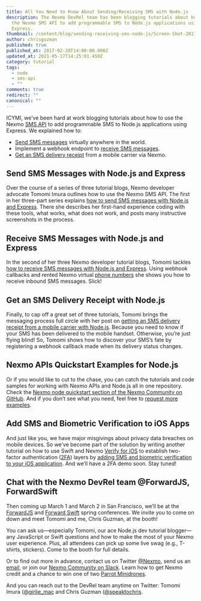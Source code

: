 ```yaml
---
title: All You Need to Know About Sending/Receiving SMS with Node.js
description: The Nexmo DevRel team has been blogging tutorials about how to use
  the Nexmo SMS API to add programmable SMS to Node.js applications using
  Express.
thumbnail: /content/blog/sending-receiving-sms-node-js/Screen-Shot-2017-02-27-at-5.39.20-PM.png
author: chrisguzman
published: true
published_at: 2017-02-28T14:00:00.000Z
updated_at: 2021-05-17T14:25:01.450Z
category: tutorial
tags:
  - node
  - sms-api
  - ""
comments: true
redirect: ""
canonical: ""
---
```

ICYMI, we’ve been hard at work blogging tutorials about how to use the Nexmo [SMS API](https://docs.nexmo.com/messaging/sms-api) to add programmable SMS to Node.js applications using Express. We explained how to:

* [Send SMS messages](https://learn.voange.com/blog/2016/10/19/how-to-send-sms-messages-with-node-js-and-express-dr/) virtually anywhere in the world.
* Implement a webhook endpoint to [receive SMS messages](https://learn.vonage.com/blog/2016/10/27/receive-sms-messages-node-js-express-dr/).
* [Get an SMS delivery receipt](https://learn.vonage.com/blog/2016/11/23/getting-a-sms-delivery-receipt-from-a-mobile-carrier-with-node-js-dr/) from a mobile carrier via Nexmo.

<sign-up number></sign-up>

## Send SMS Messages with Node.js and Express

Over the course of a series of three tutorial blogs, Nexmo developer advocate Tomomi Imura outlines how to use the Nexmo SMS API. The first in her three-part series explains [how to send SMS messages with Node.js and Express](https://learn.vonage.com/blog/2016/10/19/how-to-send-sms-messages-with-node-js-and-express-dr/). There she describes her first-hand experience coding with these tools, what works, what does not work, and posts many instructive screenshots in the process.

## Receive SMS Messages with Node.js and Express

In the second of her three Nexmo developer tutorial blogs, Tomomi tackles [how to receive SMS messages with Node.js and Express](https://learn.vonage.com/blog/2016/10/27/receive-sms-messages-node-js-express-dr/). Using webhook callbacks and rented Nexmo virtual [phone numbers](https://www.nexmo.com/products/phone-numbers) she shows you how to receive inbound SMS messages. Slick!

## Get an SMS Delivery Receipt with Node.js

Finally, to cap off a great set of three tutorials, Tomomi brings the messaging process full circle with her post on [getting an SMS delivery receipt from a mobile carrier with Node.js](https://learn.vonage.com/blog/2016/11/23/getting-a-sms-delivery-receipt-from-a-mobile-carrier-with-node-js-dr/). Because you need to know if your SMS has been delivered to the mobile handset. Otherwise, you’re just flying blind! So, Tomomi shows how to discover your SMS’s fate by registering a webhook callback made when its delivery status changes.

## Nexmo APIs Quickstart Examples for Node.js

Or if you would like to cut to the chase, you can catch the tutorials and code samples for working with Nexmo APIs and Node.js all in one repository. Check the [Nexmo node quickstart section of the Nexmo Community on GitHub](https://github.com/nexmo-community/nexmo-node-quickstart). And if you don’t see what you need, feel free to [request more examples](https://github.com/nexmo-community/nexmo-node-quickstart/issues/new?title=Example%20Request:%20...).

## Add SMS and Biometric Verification to iOS Apps

And just like you, we have major misgivings about privacy data breaches on mobile devices. So we’ve become part of the solution by writing another tutorial on how to use Swift and Nexmo [Verify for iOS](https://docs.nexmo.com/verify/verify-sdk-for-iOS) to establish two-factor authentication ([2FA](https://learn.vonage.com/blog/2014/11/11/why-two-factor-authentication-2fa/)) layers by [adding SMS and biometric verification to your iOS application](https://learn.vonage.com/blog/2017/01/18/adding-phone-sms-tts-biometric-verification-ios-application-dr/). And we’ll have a 2FA demo soon. Stay tuned!

## Chat with the Nexmo DevRel team @ForwardJS, ForwardSwift

Then coming up March 1 and March 2 in San Francisco, we’ll be at the [ForwardJS](https://forwardjs.com/) and [Forward Swift](https://forwardswift.com/) spring conferences. We invite you to come on down and meet Tomomi and me, Chris Guzman, at the booth!

You can ask us—especially Tomomi, our ace Node.js dev tutorial blogger—any JavaScript or Swift questions and how to make the most of your Nexmo user experience. Plus, all attendees can pick up some live swag (e.g., T-shirts, stickers). Come to the booth for full details.

Or to find out more in advance, contact us on Twitter [@Nexmo](https://twitter.com/nexmo), send us an [email](mailto:devrel@nexmo.com), or join our [Nexmo Community on Slack](https://nexmo-community-invite.herokuapp.com/). Learn how to get Nexmo credit and a chance to win one of two [Parrot Minidrones](https://www.parrot.com/us/minidrones#minidrones).

And you can reach out to the DevRel team anytime on Twitter: Tomomi Imura ([@girlie_mac](https://twitter.com/girlie_mac) and Chris Guzman ([@speaktochris](https://twitter.com/speaktochris).